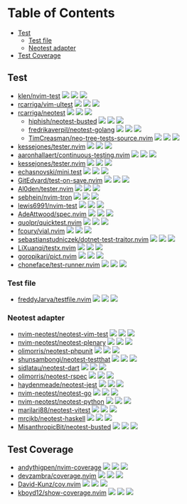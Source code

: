# Table of Contents

<!-- toc -->

- [Test](#test)
  - [Test file](#test-file)
  - [Neotest adapter](#neotest-adapter)
- [Test Coverage](#test-coverage)

<!-- tocstop -->

## Test

- [klen/nvim-test](https://github.com/klen/nvim-test) ![](https://img.shields.io/github/stars/klen/nvim-test) ![](https://img.shields.io/github/last-commit/klen/nvim-test) ![](https://img.shields.io/github/commit-activity/y/klen/nvim-test)
- [rcarriga/vim-ultest](https://github.com/rcarriga/vim-ultest) ![](https://img.shields.io/github/stars/rcarriga/vim-ultest) ![](https://img.shields.io/github/last-commit/rcarriga/vim-ultest) ![](https://img.shields.io/github/commit-activity/y/rcarriga/vim-ultest)
- [rcarriga/neotest](https://github.com/rcarriga/neotest) ![](https://img.shields.io/github/stars/rcarriga/neotest) ![](https://img.shields.io/github/last-commit/rcarriga/neotest) ![](https://img.shields.io/github/commit-activity/y/rcarriga/neotest)
  - [hiphish/neotest-busted](https://github.com/hiphish/neotest-busted) ![](https://img.shields.io/github/stars/hiphish/neotest-busted) ![](https://img.shields.io/github/last-commit/hiphish/neotest-busted) ![](https://img.shields.io/github/commit-activity/y/hiphish/neotest-busted)
  - [fredrikaverpil/neotest-golang](https://github.com/fredrikaverpil/neotest-golang) ![](https://img.shields.io/github/stars/fredrikaverpil/neotest-golang) ![](https://img.shields.io/github/last-commit/fredrikaverpil/neotest-golang) ![](https://img.shields.io/github/commit-activity/y/fredrikaverpil/neotest-golang)
  - [TimCreasman/neo-tree-tests-source.nvim](https://github.com/TimCreasman/neo-tree-tests-source.nvim) ![](https://img.shields.io/github/stars/TimCreasman/neo-tree-tests-source.nvim) ![](https://img.shields.io/github/last-commit/TimCreasman/neo-tree-tests-source.nvim) ![](https://img.shields.io/github/commit-activity/y/TimCreasman/neo-tree-tests-source.nvim)
- [kessejones/tester.nvim](https://github.com/kessejones/tester.nvim) ![](https://img.shields.io/github/stars/kessejones/tester.nvim) ![](https://img.shields.io/github/last-commit/kessejones/tester.nvim) ![](https://img.shields.io/github/commit-activity/y/kessejones/tester.nvim)
- [aaronhallaert/continuous-testing.nvim](https://github.com/aaronhallaert/continuous-testing.nvim) ![](https://img.shields.io/github/stars/aaronhallaert/continuous-testing.nvim) ![](https://img.shields.io/github/last-commit/aaronhallaert/continuous-testing.nvim) ![](https://img.shields.io/github/commit-activity/y/aaronhallaert/continuous-testing.nvim)
- [kessejones/tester.nvim](https://github.com/kessejones/tester.nvim) ![](https://img.shields.io/github/stars/kessejones/tester.nvim) ![](https://img.shields.io/github/last-commit/kessejones/tester.nvim) ![](https://img.shields.io/github/commit-activity/y/kessejones/tester.nvim)
- [echasnovski/mini.test](https://github.com/echasnovski/mini.test) ![](https://img.shields.io/github/stars/echasnovski/mini.test) ![](https://img.shields.io/github/last-commit/echasnovski/mini.test) ![](https://img.shields.io/github/commit-activity/y/echasnovski/mini.test)
- [GitEdvard/test-on-save.nvim](https://github.com/GitEdvard/test-on-save.nvim) ![](https://img.shields.io/github/stars/GitEdvard/test-on-save.nvim) ![](https://img.shields.io/github/last-commit/GitEdvard/test-on-save.nvim) ![](https://img.shields.io/github/commit-activity/y/GitEdvard/test-on-save.nvim)
- [Al0den/tester.nvim](https://github.com/Al0den/tester.nvim) ![](https://img.shields.io/github/stars/Al0den/tester.nvim) ![](https://img.shields.io/github/last-commit/Al0den/tester.nvim) ![](https://img.shields.io/github/commit-activity/y/Al0den/tester.nvim)
- [sebhein/nvim-tron](https://github.com/sebhein/nvim-tron) ![](https://img.shields.io/github/stars/sebhein/nvim-tron) ![](https://img.shields.io/github/last-commit/sebhein/nvim-tron) ![](https://img.shields.io/github/commit-activity/y/sebhein/nvim-tron)
- [lewis6991/nvim-test](https://github.com/lewis6991/nvim-test) ![](https://img.shields.io/github/stars/lewis6991/nvim-test) ![](https://img.shields.io/github/last-commit/lewis6991/nvim-test) ![](https://img.shields.io/github/commit-activity/y/lewis6991/nvim-test)
- [AdeAttwood/spec.nvim](https://github.com/AdeAttwood/spec.nvim) ![](https://img.shields.io/github/stars/AdeAttwood/spec.nvim) ![](https://img.shields.io/github/last-commit/AdeAttwood/spec.nvim) ![](https://img.shields.io/github/commit-activity/y/AdeAttwood/spec.nvim)
- [quolpr/quicktest.nvim](https://github.com/quolpr/quicktest.nvim) ![](https://img.shields.io/github/stars/quolpr/quicktest.nvim) ![](https://img.shields.io/github/last-commit/quolpr/quicktest.nvim) ![](https://img.shields.io/github/commit-activity/y/quolpr/quicktest.nvim)
- [fcoury/vial.nvim](https://github.com/fcoury/vial.nvim) ![](https://img.shields.io/github/stars/fcoury/vial.nvim) ![](https://img.shields.io/github/last-commit/fcoury/vial.nvim) ![](https://img.shields.io/github/commit-activity/y/fcoury/vial.nvim)
- [sebastianstudniczek/dotnet-test-traitor.nvim](https://github.com/sebastianstudniczek/dotnet-test-traitor.nvim) ![](https://img.shields.io/github/stars/sebastianstudniczek/dotnet-test-traitor.nvim) ![](https://img.shields.io/github/last-commit/sebastianstudniczek/dotnet-test-traitor.nvim) ![](https://img.shields.io/github/commit-activity/y/sebastianstudniczek/dotnet-test-traitor.nvim)
- [LiXuanqi/testx.nvim](https://github.com/LiXuanqi/testx.nvim) ![](https://img.shields.io/github/stars/LiXuanqi/testx.nvim) ![](https://img.shields.io/github/last-commit/LiXuanqi/testx.nvim) ![](https://img.shields.io/github/commit-activity/y/LiXuanqi/testx.nvim)
- [goropikari/pict.nvim](https://github.com/goropikari/pict.nvim) ![](https://img.shields.io/github/stars/goropikari/pict.nvim) ![](https://img.shields.io/github/last-commit/goropikari/pict.nvim) ![](https://img.shields.io/github/commit-activity/y/goropikari/pict.nvim)
- [choneface/test-runner.nvim](https://github.com/choneface/test-runner.nvim) ![](https://img.shields.io/github/stars/choneface/test-runner.nvim) ![](https://img.shields.io/github/last-commit/choneface/test-runner.nvim) ![](https://img.shields.io/github/commit-activity/y/choneface/test-runner.nvim)

### Test file

- [freddyJarva/testfile.nvim](https://github.com/freddyJarva/testfile.nvim) ![](https://img.shields.io/github/stars/freddyJarva/testfile.nvim) ![](https://img.shields.io/github/last-commit/freddyJarva/testfile.nvim) ![](https://img.shields.io/github/commit-activity/y/freddyJarva/testfile.nvim)

### Neotest adapter

- [nvim-neotest/neotest-vim-test](https://github.com/nvim-neotest/neotest-vim-test) ![](https://img.shields.io/github/stars/nvim-neotest/neotest-vim-test) ![](https://img.shields.io/github/last-commit/nvim-neotest/neotest-vim-test) ![](https://img.shields.io/github/commit-activity/y/nvim-neotest/neotest-vim-test)
- [nvim-neotest/neotest-plenary](https://github.com/nvim-neotest/neotest-plenary) ![](https://img.shields.io/github/stars/nvim-neotest/neotest-plenary) ![](https://img.shields.io/github/last-commit/nvim-neotest/neotest-plenary) ![](https://img.shields.io/github/commit-activity/y/nvim-neotest/neotest-plenary)
- [olimorris/neotest-phpunit](https://github.com/olimorris/neotest-phpunit) ![](https://img.shields.io/github/stars/olimorris/neotest-phpunit) ![](https://img.shields.io/github/last-commit/olimorris/neotest-phpunit) ![](https://img.shields.io/github/commit-activity/y/olimorris/neotest-phpunit)
- [shunsambongi/neotest-testthat](https://github.com/shunsambongi/neotest-testthat) ![](https://img.shields.io/github/stars/shunsambongi/neotest-testthat) ![](https://img.shields.io/github/last-commit/shunsambongi/neotest-testthat) ![](https://img.shields.io/github/commit-activity/y/shunsambongi/neotest-testthat)
- [sidlatau/neotest-dart](https://github.com/sidlatau/neotest-dart) ![](https://img.shields.io/github/stars/sidlatau/neotest-dart) ![](https://img.shields.io/github/last-commit/sidlatau/neotest-dart) ![](https://img.shields.io/github/commit-activity/y/sidlatau/neotest-dart)
- [olimorris/neotest-rspec](https://github.com/olimorris/neotest-rspec) ![](https://img.shields.io/github/stars/olimorris/neotest-rspec) ![](https://img.shields.io/github/last-commit/olimorris/neotest-rspec) ![](https://img.shields.io/github/commit-activity/y/olimorris/neotest-rspec)
- [haydenmeade/neotest-jest](https://github.com/haydenmeade/neotest-jest) ![](https://img.shields.io/github/stars/haydenmeade/neotest-jest) ![](https://img.shields.io/github/last-commit/haydenmeade/neotest-jest) ![](https://img.shields.io/github/commit-activity/y/haydenmeade/neotest-jest)
- [nvim-neotest/neotest-go](https://github.com/nvim-neotest/neotest-go) ![](https://img.shields.io/github/stars/nvim-neotest/neotest-go) ![](https://img.shields.io/github/last-commit/nvim-neotest/neotest-go) ![](https://img.shields.io/github/commit-activity/y/nvim-neotest/neotest-go)
- [nvim-neotest/neotest-python](https://github.com/nvim-neotest/neotest-python) ![](https://img.shields.io/github/stars/nvim-neotest/neotest-python) ![](https://img.shields.io/github/last-commit/nvim-neotest/neotest-python) ![](https://img.shields.io/github/commit-activity/y/nvim-neotest/neotest-python)
- [marilari88/neotest-vitest](https://github.com/marilari88/neotest-vitest) ![](https://img.shields.io/github/stars/marilari88/neotest-vitest) ![](https://img.shields.io/github/last-commit/marilari88/neotest-vitest) ![](https://img.shields.io/github/commit-activity/y/marilari88/neotest-vitest)
- [mrcjkb/neotest-haskell](https://github.com/mrcjkb/neotest-haskell) ![](https://img.shields.io/github/stars/mrcjkb/neotest-haskell) ![](https://img.shields.io/github/last-commit/mrcjkb/neotest-haskell) ![](https://img.shields.io/github/commit-activity/y/mrcjkb/neotest-haskell)
- [MisanthropicBit/neotest-busted](https://github.com/MisanthropicBit/neotest-busted) ![](https://img.shields.io/github/stars/MisanthropicBit/neotest-busted) ![](https://img.shields.io/github/last-commit/MisanthropicBit/neotest-busted) ![](https://img.shields.io/github/commit-activity/y/MisanthropicBit/neotest-busted)

## Test Coverage

- [andythigpen/nvim-coverage](https://github.com/andythigpen/nvim-coverage) ![](https://img.shields.io/github/stars/andythigpen/nvim-coverage) ![](https://img.shields.io/github/last-commit/andythigpen/nvim-coverage) ![](https://img.shields.io/github/commit-activity/y/andythigpen/nvim-coverage)
- [devzambra/coverage.nvim](https://github.com/devzambra/coverage.nvim) ![](https://img.shields.io/github/stars/devzambra/coverage.nvim) ![](https://img.shields.io/github/last-commit/devzambra/coverage.nvim) ![](https://img.shields.io/github/commit-activity/y/devzambra/coverage.nvim)
- [David-Kunz/cov.nvim](https://github.com/David-Kunz/cov.nvim) ![](https://img.shields.io/github/stars/David-Kunz/cov.nvim) ![](https://img.shields.io/github/last-commit/David-Kunz/cov.nvim) ![](https://img.shields.io/github/commit-activity/y/David-Kunz/cov.nvim)
- [kboyd12/show-coverage.nvim](https://github.com/kboyd12/show-coverage.nvim) ![](https://img.shields.io/github/stars/kboyd12/show-coverage.nvim) ![](https://img.shields.io/github/last-commit/kboyd12/show-coverage.nvim) ![](https://img.shields.io/github/commit-activity/y/kboyd12/show-coverage.nvim)
